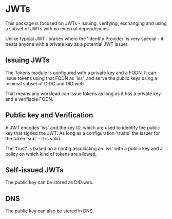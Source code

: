 # JWTs

This package is focused on JWTs - issuing, verifying, exchanging and using a subset of JWTs with no external dependencies.

Unlike typical JWT libraries where the 'Identity Provider' is very special - it treats anyone with a private key as a potential JWT issuer.


## Issuing JWTs

The Tokens module is configured with a private key and a FQDN. It can issue tokens
using that FQDN as 'iss', and serve the public keys using a minimal
 subset of OIDC and DID:web.

That means any workload can issue tokens as long as it has a private key and a verifiable FQDN.


## Public key and Verification

A JWT encodes 'iss' and the key ID, which are used to identify the public key that signed the JWT. As long as a configuration 'trusts' the issuer for the token 'sub' - it is valid.

The 'trust' is based on a config associating an
'iss' with a public key and a policy on which 
kind of tokens are allowed.

## Self-issued JWTs

The public key can be stored as DID:web.

## DNS 

The public key can also be stored in DNS. 



